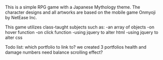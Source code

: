 This is a simple RPG game with a Japanese Mythology theme.  The character designs and all artworks are based on the mobile game Onmyoji by NetEase Inc.

This game utilizes class-taught subjects such as:
-an array of objects
-on hover function
-on click function
-using jquery to alter html
-using jquery to alter css

Todo list:
which portfolio to link to? we created 3 portfolios
health and damage numbers need balance
scrolling effect?